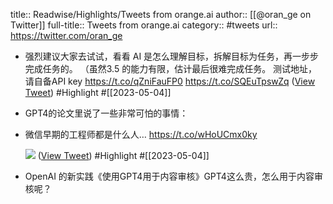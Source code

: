 title:: Readwise/Highlights/Tweets from orange.ai
author:: [[@oran_ge on Twitter]]
full-title:: Tweets from orange.ai
category:: #tweets
url:: https://twitter.com/oran_ge

- 强烈建议大家去试试，看看 AI 是怎么理解目标，拆解目标为任务，再一步步完成任务的。 （虽然3.5 的能力有限，估计最后很难完成任务。
  测试地址，请自备API key ​https://t.co/qZniFauFP0 https://t.co/SQEuTpswZq ([View Tweet](https://twitter.com/oran_ge/status/1646146714879905793)) #Highlight #[[2023-05-04]]
- GPT4的论文里说了一些非常可怕的事情：
- 微信早期的工程师都是什么人… https://t.co/wHoUCmx0ky
  
  ![](https://pbs.twimg.com/media/FrJOQduacAUc7aw.jpg) ([View Tweet](https://twitter.com/oran_ge/status/1635455671289397248)) #Highlight #[[2023-05-04]]
- OpenAI 的新实践《使用GPT4用于内容审核》GPT4这么贵，怎么用于内容审核呢？